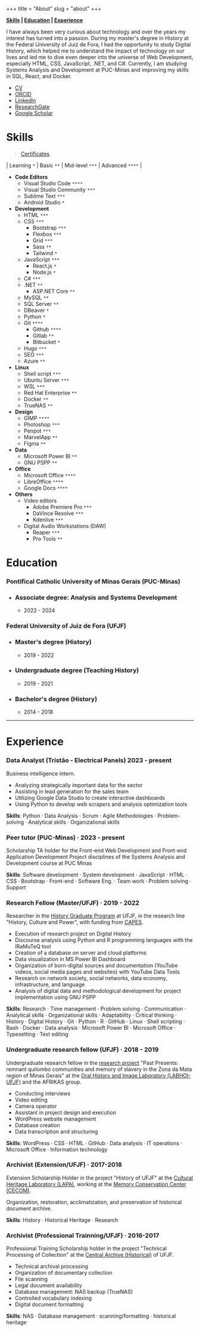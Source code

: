 +++
title = "About"
slug = "about"
+++

**[Skills](#skills) | [Education](#education) | [Experience](#experience)**

I have always been very curious about technology and over the years my interest has turned into a passion. During my master's degree in History at the Federal University of Juiz de Fora, I had the opportunity to study Digital History, which helped me to understand the impact of technology on our lives and led me to dive even deeper into the universe of Web Development, especially HTML, CSS, JavaScript, .NET, and C#. Currently, I am studying Systems Analysis and Development at PUC-Minas and improving my skills in SQL, React, and Docker.


- [CV](http://lattes.cnpq.br/9924558848538635)
- [ORCID](https://orcid.org/0000-0001-6686-7182)
- [LinkedIn](https://linkedin.com/in/geraldohomero)
- [ResearchGate](https://www.researchgate.net/profile/Geraldo-Couto-Neto)
- [Google Scholar](https://scholar.google.com/citations?hl=pt-BR&user=QcUrmPYAAAAJ)

# Skills 

> [Certificates](/en/certificates/)

| Learning `*` | Basic `**` | Mid-level `***` | Advanced `****` |


- **Code Editors**
    - Visual Studio Code `****`
    - Visual Studio Community `***`
    - Sublime Text `***`
    - Android Studio `*`
- **Development**
    - HTML `***`
    - CSS `***`
        - Bootstrap `***`
        - Flexbox `***`
        - Grid `***`
        - Sass `**`
        - Tailwind `*`
    - JavaScript `***`
        - React.js `*`
        - Node.js `*`
    - C# `***`
    - .NET `**`
        - ASP.NET Core `**`
    - MySQL `**`
    - SQL Server `**`
    - DBeaver `*`
    - Python `*`
    - Git `****`
        - Github `****`
        - Gitlab `**`
        - Bitbucket `*`
    - Hugo `***`
    - SEO `***`   
    - Azure `**`
- **Linux**
    - Shell script `***`
    - Ubuntu Server `***`
    - WSL `***`
    - Red Hat Enterprise `**`
    - Docker `**`
    - TrueNAS `**`
- **Design**
    - GIMP `****`
    - Photoshop `***`
    - Penpot `***`
    - MarvelApp `**`
    - Figma `**`
- **Data**
    - Microsoft Power BI `**`
    - GNU PSPP `**`
- **Office**
    - Microsoft Office `****`
    - LibreOffice `****`
    - Google Docs `****`
- **Others**
    - Video editors
        - Adobe Premiere Pro `***`
        - DaVince Resolve `***`
        - Kdenlive `***`
    - Digital Audio Workstations (DAW)
        - Reaper `***`
        - Pro Tools `**`

# Education

### **Pontifical Catholic University of Minas Gerais (PUC-Minas)**
- ### Associate degree: Analysis and Systems Development
    - 2022 - 2024

### **Federal University of Juiz de Fora (UFJF)**
- ### Master's degree (History)
    - 2019 - 2022
- ### Undergraduate degree (Teaching History)
    - 2019 - 2021
- ### Bachelor's degree (History)
    - 2014 - 2018
***
# Experience


### **Data Analyst (Tristão - Electrical Panels)** 2023 - present

Business intelligence intern.

- Analyzing strategically important data for the sector
- Assisting in lead generation for the sales team
- Utilizing Google Data Studio to create interactive dashboards
- Using Python to develop web scrapers and analysis optimization tools

**Skills**: Python · Data Analysis · Scrum · Agile Methodologies · Problem-solving · Analytical skills · Organizational skills

### **Peer tutor (PUC-Minas)** · 2023 - present

Scholarship TA holder for the Front-end Web Development and Front-end Application Development Project disciplines of the Systems Analysis and Development course at PUC Minas

**Skills**: Software development · System development · JavaScript · HTML · CSS · Bootstrap · Front-end · Software Eng. · Team work · Problem solving · Support

### **Research Fellow (Master/UFJF)** · 2019 - 2022

Researcher in the [History Graduate Program](https://www2.ufjf.br/ppghistoria/) at UFJF, in the research line "History, Culture and Power", with funding from [CAPES](https://www.gov.br/capes/).

- Execution of research project on Digital History
- Discourse analysis using Python and R programming languages with the IRaMuTeQ tool
- Creation of a database on server and cloud platforms
- Data visualization in MS Power BI Dashboard
- Organization of born-digital sources and documentation (YouTube videos, social media pages and websites) with YouTube Data Tools
- Research on network society, social networks, data economy, infrastructure, and language
- Analysis of digital data and methodological development for project implementation using GNU PSPP


**Skills**: Research · Time management · Problem solving · Communication · Analytical skills · Organizational skills · Adaptability · Critical thinking · History · Digital History · Git · Python · R · GitHub · Linux · Shell scripting · Bash · Docker · Data analysis · Microsoft Power BI · Microsoft Office · Typesetting · Text editing

### **Undergraduate research fellow (UFJF)** · 2018 - 2019

Undergraduate research fellow in the [research project](https://www.ufjf.br/labhoi/juiz-de-fora-cidade-negra-centro-de-referencia-sobre-a-memoria-negra-em-juiz-de-fora/indice-acervo-juiz-de-fora-cidade-negra/) "Past Presents: remnant quilombo communities and memory of slavery in the Zona da Mata region of Minas Gerais" at the [Oral History and Image Laboratory (LABHOI-UFJF)](https://www.ufjf.br/labhoi/) and the AFRIKAS group.

- Conducting interviews
- Video editing
- Camera operator
- Assistant in project design and execution
- WordPress website management
- Database creation
- Data transcription and structuring

**Skills**: WordPress · CSS · HTML · GitHub · Data analysis · IT operations · Microsoft Office · Information technology

### **Archivist (Extension/UFJF)** · 2017-2018

Extension Scholarship Holder in the project "History of UFJF" at the [Cultural Heritage Laboratory (LAPA)](https://www.ufjf.br/lapa/), working at the [Memory Conservation Center (CECOM)](https://www2.ufjf.br/cecom/).

Organization, restoration, acclimatization, and preservation of historical document archive.

**Skills**: History · Historical Heritage · Research

### **Archivist (Professional Trainning/UFJF)** · 2016-2017

Professional Training Scholarship holder in the project "Technical Processing of Collection" at the [Central Archive (Historical)](https://www2.ufjf.br/arquivocentral/) of UFJF.

- Technical archival processing
- Organization of documentary collection
- File scanning
- Legal document availability
- Database management: NAS backup (TrueNAS)
- Controlled vocabulary indexing
- Digital document formatting

**Skills**: NAS · Database management · scanning/formatting · historical heritage




